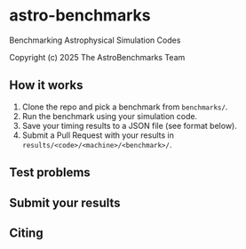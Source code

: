 # astro-benchmarks

Benchmarking Astrophysical Simulation Codes

Copyright (c) 2025 The AstroBenchmarks Team


## How it works

1. Clone the repo and pick a benchmark from `benchmarks/`.
2. Run the benchmark using your simulation code.
3. Save your timing results to a JSON file (see format below).
4. Submit a Pull Request with your results in `results/<code>/<machine>/<benchmark>/`.



## Test problems



## Submit your results



## Citing


